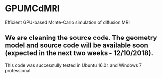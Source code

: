 # GPUMCdMRI
Efficient GPU-based Monte-Carlo simulation of diffusion MRI

## We are cleaning the source code. The geometry model and source code will be available soon (expected in the next two weeks - 12/10/2018).

This code was successfully tested in Ubuntu 16.04 and Windows 7 professional.


